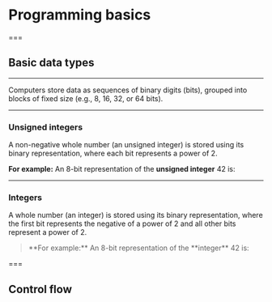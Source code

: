 # Programming basics

===

## Basic data types

---

Computers store data as sequences of binary digits (bits), grouped into blocks of fixed size (e.g., 8, 16, 32, or 64 bits).

---

### Unsigned integers

A non-negative whole number (an unsigned integer) is stored using its binary representation, where each bit represents a power of 2. 

**For example:**
An 8-bit representation of the **unsigned integer** 42 is:

<div data-load="02-lecture/uint8.svg">
</div>


---

### Integers

A whole number (an integer) is stored using its binary representation, where the first bit represents the negative of a power of 2 and all other bits represent a power of 2.


<blockquote class="admonition note"> 
**For example:** An 8-bit representation of the **integer** 42 is:
<div data-load="02-lecture/int8.svg">
</div>
</blockquote> 

===

## Control flow


